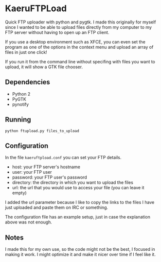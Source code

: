 # KaeruFTPLoad
Quick FTP uploader with python and pygtk.
I made this originally for myself since I wanted to be able to
upload files directly from my computer to my FTP server without
having to open up an FTP client.

If you use a desktop environment such as XFCE, you can even set the program as one
of the options in the context menu and upload an array of files in just one click!

If you run it from the command line without specifing with files you want to upload,
it will show a GTK file chooser.

## Dependencies
* Python 2
* PyGTK
* pynotify

## Running
`python ftupload.py files_to_upload`

## Configuration
In the file `kaeruftpload.conf` you can set your FTP details.

* host: your FTP server's hostname
* user: your FTP user
* password: your FTP user's password
* directory: the directory in which you want to upload the files
* url: the url that you would use to access your file (you can leave it 
empty)

I added the url parameter because I like to copy the links to the files I
have just uploaded and paste them on IRC or something.

The configuration file has an example setup, just in case the explanation above was
not enough.

## Notes
I made this for my own use, so the code might not be the best, I focused
in making it work. I might optimize it and make it nicer over time if I feel like it.
